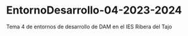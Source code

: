 # EntornoDesarrollo-04-2023-2024
Tema 4 de entornos de desarrollo de DAM en el IES Ribera del Tajo
 
